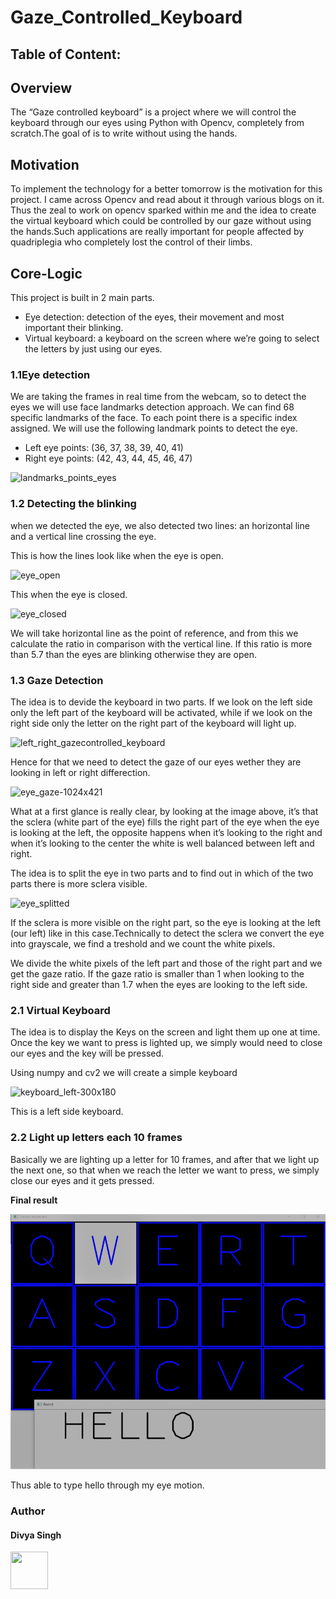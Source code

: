 # Gaze_Controlled_Keyboard

## Table of Content:


## Overview 
The “Gaze controlled keyboard” is a project where we will control the keyboard through our eyes using Python with Opencv, completely from scratch.The goal of  is to write without using the hands. 

## Motivation 
To implement the technology for a better tomorrow is the motivation for this project.
I came across Opencv and read about it through various blogs on it. Thus the zeal to work on opencv sparked within me and the idea to  create the virtual keyboard which could be controlled by our gaze without using the hands.Such applications are really important for people affected by quadriplegia who completely lost the control of their limbs.




## Core-Logic
This project is built in 2 main parts.
  * Eye detection: detection of the eyes, their movement and most important their blinking.
  * Virtual keyboard: a keyboard on the screen where we’re going to select the letters by just using our eyes.

### 1.1Eye detection
We are taking the frames in real time from the webcam, so to detect the eyes we will use face landmarks detection approach. We can find 68 specific landmarks of the face. To each point there is a specific index assigned.
We will use the following landmark points to detect the eye.

* Left eye points: (36, 37, 38, 39, 40, 41)
* Right eye points: (42, 43, 44, 45, 46, 47)

![landmarks_points_eyes](https://user-images.githubusercontent.com/44902363/85774006-10714180-b73c-11ea-93ff-542ff0a70958.png)


### 1.2 Detecting the blinking
when we detected the eye, we also detected two lines: an horizontal line and a vertical line crossing the eye.

This is how the lines look like when the eye is open.

![eye_open](https://user-images.githubusercontent.com/44902363/85774949-f2f0a780-b73c-11ea-8fce-027d367ca5be.jpg)


This when the eye is closed.

![eye_closed](https://user-images.githubusercontent.com/44902363/85774947-f1bf7a80-b73c-11ea-85a6-815ad3ce5cf1.jpg)

We will take horizontal line as the point of reference, and from this we calculate the ratio in comparison with the vertical line.
If this ratio is more than 5.7 than the eyes are blinking otherwise they are open.

### 1.3 Gaze Detection

The idea is to devide the keyboard in two parts. If we look on the left side only the left part of the keyboard will be activated, while if we look on the right side only the letter on the right part of the keyboard will light up.

![left_right_gazecontrolled_keyboard](https://user-images.githubusercontent.com/44902363/85775667-9b067080-b73d-11ea-9920-38ed79ccb7f4.png)


Hence for that we need to detect the gaze of our eyes wether they are looking in left or right differection.

![eye_gaze-1024x421](https://user-images.githubusercontent.com/44902363/85776013-ee78be80-b73d-11ea-8251-27bb4fcd1d97.png)

What at a first glance is really clear, by looking at the image above, it’s that the sclera (white part of the eye) fills the right part of the eye when the eye is looking at the left, the opposite happens when it’s looking to the right and when it’s looking to the center the white is well balanced between left and right.

The idea is to split the eye in two parts and to find out in which of the two parts there is more sclera visible.


![eye_splitted](https://user-images.githubusercontent.com/44902363/85776329-3b5c9500-b73e-11ea-9f67-c91a6c61cbb1.png)

If the sclera is more visible on the right part, so the eye is looking at the left (our left) like in this case.Technically to detect the sclera we convert the eye into grayscale, we find a treshold and we count the white pixels.

We divide the white pixels of the left part and those of the right part and we get the gaze ratio. If the gaze ratio is smaller than 1 when looking to the right side and greater than 1.7 when the eyes are looking to the left side.

### 2.1 Virtual Keyboard

The idea is to display the Keys on the screen and light them up one at time. Once the key we want to press is lighted up, we simply would need to close our eyes and the key will be pressed.

Using numpy and cv2 we will create a simple keyboard 

![keyboard_left-300x180](https://user-images.githubusercontent.com/44902363/85778101-db66ee00-b73f-11ea-9dbf-ebc6a8ef6b75.jpg)

This is a left side keyboard.

### 2.2 Light up letters each 10 frames
Basically we are lighting up a letter for 10 frames, and after that we light up the next one, so that when we reach the letter we want to press, we simply close our eyes and it gets pressed.


**Final result**

![Screenshot (206)](https://github.com/DivyaSingh95/Gaze-Controlled-Keyboard/blob/main/picture/i.png)

Thus able to type hello through my eye motion.





### Author

#### Divya Singh 

<a href="https://www.linkedin.com/in/http://www.linkedin.com/in/divya-singh-1603/"><img src="https://cdn2.iconfinder.com/data/icons/simple-social-media-shadow/512/14-512.png" align="left" height="60" width="60" ></a>


